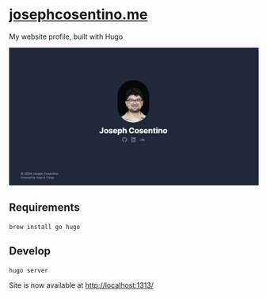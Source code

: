 # [josephcosentino.me](https://josephcosentino.me)

My website profile, built with Hugo  

[![Personal Website](https://github.com/jcosentino11/josephcosentino.me/blob/main/site.png?raw=true)](https://josephcosentino.me)

## Requirements
```
brew install go hugo
```

## Develop

```
hugo server
```
Site is now available at [http://localhost:1313/](http://localhost:1313/)
